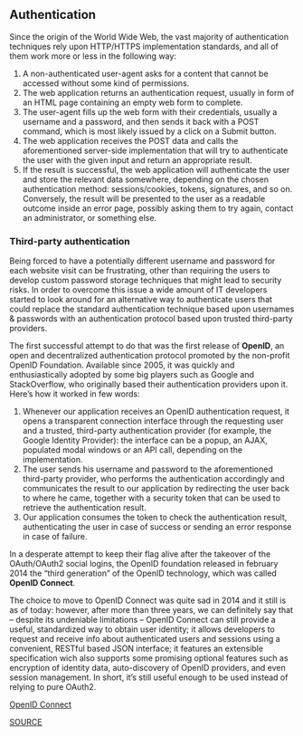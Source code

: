## Authentication

Since the origin of the World Wide Web, the vast majority of authentication 
techniques rely upon HTTP/HTTPS implementation standards, and all of them work
more or less in the following way:
1. A non-authenticated user-agent asks for a content that cannot be accessed without 
some kind of permissions.
2. The web application returns an authentication request, usually in form of an HTML 
page containing an empty web form to complete.
3. The user-agent fills up the web form with their credentials, usually a username and 
a password, and then sends it back with a POST command, which is most likely issued 
by a click on a Submit button.
4. The web application receives the POST data and calls the aforementioned server-side 
implementation that will try to authenticate the user with the given input and return
an appropriate result.
5. If the result is successful, the web application will authenticate the user and store 
the relevant data somewhere, depending on the chosen authentication method: sessions/cookies, 
tokens, signatures, and so on. Conversely, the result will be presented to the user as a 
readable outcome inside an error page, possibly asking them to try again, contact an 
administrator, or something else.

### Third-party authentication
Being forced to have a potentially different username and password for each website visit can 
be frustrating, other than requiring the users to develop custom password storage techniques 
that might lead to security risks. In order to overcome this issue a wide amount of IT 
developers started to look around for an alternative way to authenticate users that could 
replace the standard authentication technique based upon usernames & passwords with an authentication 
protocol based upon trusted third-party providers.

The first successful attempt to do that was the first release of **OpenID**, an open and decentralized 
authentication protocol promoted by the non-profit OpenID Foundation. Available since 2005, it was 
quickly and enthusiastically adopted by some big players such as Google and StackOverflow,
who originally based their authentication providers upon it. Here’s how it worked in few words:
1. Whenever our application receives an OpenID authentication request, it opens a transparent 
connection interface through the requesting user and a trusted, third-party authentication provider 
(for example, the Google Identity Provider): the interface can be a popup, an AJAX, 
populated modal windows or an API call, depending on the implementation.
2. The user sends his username and password to the aforementioned third-party provider, who performs 
the authentication accordingly and communicates the result to our application by redirecting the user 
back to where he came, together with a security token that can be used to retrieve the authentication 
result.
3. Our application consumes the token to check the authentication result, authenticating the user 
in case of success or sending an error response in case of failure.

In a desperate attempt to keep their flag alive after the takeover of the OAuth/OAuth2 social logins, 
the OpenID foundation released in february 2014 the “third generation” of the OpenID technology, which 
was called **OpenID Connect**.

The choice to move to OpenID Connect was quite sad in 2014 and it still is as of today: however, 
after more than three years, we can definitely say that – despite its undeniable limitations – 
OpenID Connect can still provide a useful, standardized way to obtain user identity; it allows 
developers to request and receive info about authenticated users and sessions using a 
convenient, RESTful based JSON interface; it features an extensible specification wich also 
supports some promising optional features such as encryption of identity data, auto-discovery of 
OpenID providers, and even session management. In short, it’s still useful enough to be used instead 
of relying to pure OAuth2.

[OpenID Connect](http://openid.net/specs/openid-connect-core-1_0.html)

[SOURCE](https://www.ryadel.com/en/user-authentication-authorization-web-development-login-auth-identity/)
